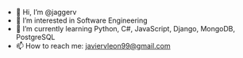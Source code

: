 - 👋 Hi, I’m @jaggerv
- 👀 I’m interested in Software Engineering 
- 🌱 I’m currently learning Python, C#, JavaScript, Django, MongoDB, PostgreSQL
- 📫 How to reach me: javiervleon99@gmail.com

<!---
jaggerv/jaggerv is a ✨ special ✨ repository because its `README.md` (this file) appears on your GitHub profile.
You can click the Preview link to take a look at your changes.
--->

